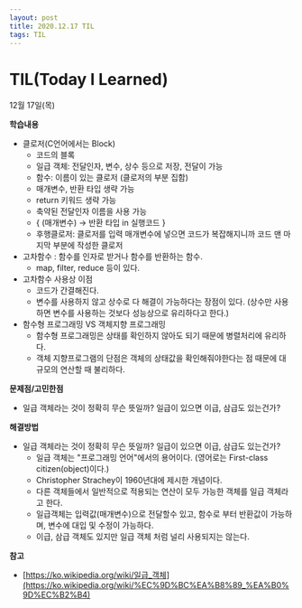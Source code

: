 ```yaml
---
layout: post
title: 2020.12.17 TIL
tags: TIL
---
```

# TIL(Today I Learned)

12월 17일(목)

**학습내용**

- 클로저(C언어에서는 Block)
    - 코드의 블록
    - 일급 객체: 전달인자, 변수, 상수 등으로 저장, 전달이 가능
    - 함수: 이름이 있는 클로저 (클로저의 부분 집함)
    - 매개변수, 반환 타입 생략 가능
    - return 키워드 생략 가능
    - 축약된 전달인자 이름을 사용 가능
    - { (매개변수) → 반환 타입 in 실행코드 }
    - 후행클로저: 클로저를 입력 매개변수에 넣으면 코드가 복잡해지니까 코드 맨 마지막 부분에 작성한 클로저
- 고차함수 : 함수를 인자로 받거나 함수를 반환하는 함수.
    - map, filter, reduce 등이 있다.
- 고차함수 사용상 이점
    - 코드가 간결해진다.
    - 변수를 사용하지 않고 상수로 다 해결이 가능하다는 장점이 있다. (상수만 사용하면 변수를 사용하는 것보다 성능상으로 유리하다고 한다.)
- 함수형 프로그래밍 VS 객체지향 프로그래밍
    - 함수형 프로그래밍은 상태를 확인하지 않아도 되기 때문에 병렬처리에 유리하다.
    - 객체 지향프로그램의 단점은 객체의 상태값을 확인해줘야한다는 점 때문에 대규모의 연산할 때 불리하다.

**문제점/고민한점**

- 일급 객체라는 것이 정확히 무슨 뜻일까? 일급이 있으면 이급, 삼급도 있는건가?

**해결방법**

- 일급 객체라는 것이 정확히 무슨 뜻일까? 일급이 있으면 이급, 삼급도 있는건가?
    - 일급 객체는 "프로그래밍 언어"에서의 용어이다. (영어로는 First-class citizen(object)이다.)
    - Christopher Strachey이 1960년대에 제시한 개념이다.
    - 다른 객체들에서 일반적으로 적용되는 연산이 모두 가능한 객체를 일급 객체라고 한다.
    - 일급객체는 입력값(매개변수)으로 전달할수 있고, 함수로 부터 반환값이 가능하며, 변수에 대입 및 수정이 가능하다.
    - 이급, 삼급 객체도 있지만 일급 객체 처럼 널리 사용되지는 않는다.

**참고**

- [https://ko.wikipedia.org/wiki/일급_객체](https://ko.wikipedia.org/wiki/%EC%9D%BC%EA%B8%89_%EA%B0%9D%EC%B2%B4)
